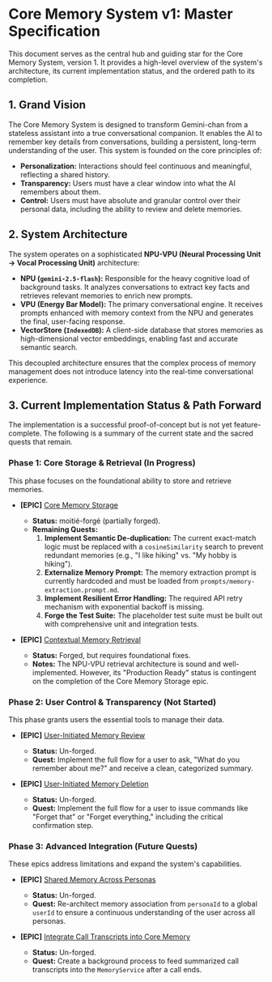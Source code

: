 # Core Memory System v1: Master Specification

This document serves as the central hub and guiding star for the Core Memory System, version 1. It provides a high-level overview of the system's architecture, its current implementation status, and the ordered path to its completion.

## 1. Grand Vision

The Core Memory System is designed to transform Gemini-chan from a stateless assistant into a true conversational companion. It enables the AI to remember key details from conversations, building a persistent, long-term understanding of the user. This system is founded on the core principles of:

*   **Personalization:** Interactions should feel continuous and meaningful, reflecting a shared history.
*   **Transparency:** Users must have a clear window into what the AI remembers about them.
*   **Control:** Users must have absolute and granular control over their personal data, including the ability to review and delete memories.

## 2. System Architecture

The system operates on a sophisticated **NPU-VPU (Neural Processing Unit → Vocal Processing Unit)** architecture:

*   **NPU (`gemini-2.5-flash`):** Responsible for the heavy cognitive load of background tasks. It analyzes conversations to extract key facts and retrieves relevant memories to enrich new prompts.
*   **VPU (Energy Bar Model):** The primary conversational engine. It receives prompts enhanced with memory context from the NPU and generates the final, user-facing response.
*   **VectorStore (`IndexedDB`):** A client-side database that stores memories as high-dimensional vector embeddings, enabling fast and accurate semantic search.

This decoupled architecture ensures that the complex process of memory management does not introduce latency into the real-time conversational experience.

## 3. Current Implementation Status & Path Forward

The implementation is a successful proof-of-concept but is not yet feature-complete. The following is a summary of the current state and the sacred quests that remain.

### **Phase 1: Core Storage & Retrieval (In Progress)**

This phase focuses on the foundational ability to store and retrieve memories.

*   **[EPIC]** [Core Memory Storage](tasks/core-memory-storage.md)
    *   **Status:**  moitié-forgé (partially forged).
    *   **Remaining Quests:**
        1.  **Implement Semantic De-duplication:** The current exact-match logic must be replaced with a `cosineSimilarity` search to prevent redundant memories (e.g., "I like hiking" vs. "My hobby is hiking").
        2.  **Externalize Memory Prompt:** The memory extraction prompt is currently hardcoded and must be loaded from `prompts/memory-extraction.prompt.md`.
        3.  **Implement Resilient Error Handling:** The required API retry mechanism with exponential backoff is missing.
        4.  **Forge the Test Suite:** The placeholder test suite must be built out with comprehensive unit and integration tests.

*   **[EPIC]** [Contextual Memory Retrieval](tasks/contextual-memory-retrieval.md)
    *   **Status:** Forged, but requires foundational fixes.
    *   **Notes:** The NPU-VPU retrieval architecture is sound and well-implemented. However, its "Production Ready" status is contingent on the completion of the Core Memory Storage epic.

### **Phase 2: User Control & Transparency (Not Started)**

This phase grants users the essential tools to manage their data.

*   **[EPIC]** [User-Initiated Memory Review](tasks/user-initiated-memory-review.md)
    *   **Status:** Un-forged.
    *   **Quest:** Implement the full flow for a user to ask, "What do you remember about me?" and receive a clean, categorized summary.

*   **[EPIC]** [User-Initiated Memory Deletion](tasks/user-initiated-memory-deletion.md)
    *   **Status:** Un-forged.
    *   **Quest:** Implement the full flow for a user to issue commands like "Forget that" or "Forget everything," including the critical confirmation step.

### **Phase 3: Advanced Integration (Future Quests)**

These epics address limitations and expand the system's capabilities.

*   **[EPIC]** [Shared Memory Across Personas](stories/shared-memory-across-personas.md)
    *   **Status:** Un-forged.
    *   **Quest:** Re-architect memory association from `personaId` to a global `userId` to ensure a continuous understanding of the user across all personas.

*   **[EPIC]** [Integrate Call Transcripts into Core Memory](stories/call-transcript-memory-integration.md)
    *   **Status:** Un-forged.
    *   **Quest:** Create a background process to feed summarized call transcripts into the `MemoryService` after a call ends.
